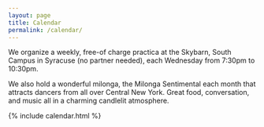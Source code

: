 ```yaml
---
layout: page
title: Calendar
permalink: /calendar/
---
```

We organize a weekly, free-of charge practica at the Skybarn, South Campus in Syracuse (no partner needed), each Wednesday from 7:30pm to 10:30pm.

We also hold a wonderful milonga, the Milonga Sentimental each month that attracts dancers from all over Central New York. Great food, conversation, and music all in a charming candlelit atmosphere.

{% include calendar.html %}